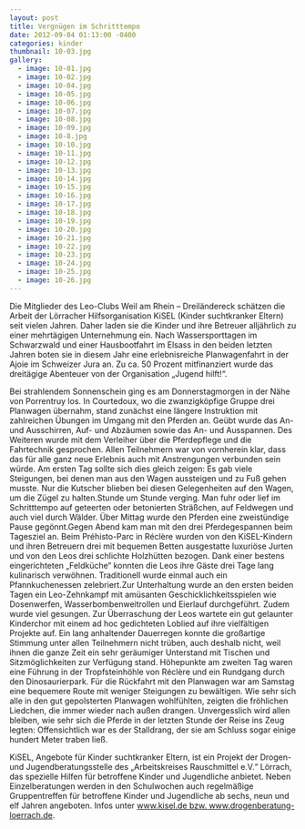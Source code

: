 ```yaml
---
layout: post
title: Vergnügen im Schritttempo
date: 2012-09-04 01:13:00 -0400
categories: kinder
thumbnail: 10-03.jpg
gallery:
  - image: 10-01.jpg
  - image: 10-02.jpg
  - image: 10-04.jpg
  - image: 10-05.jpg
  - image: 10-06.jpg
  - image: 10-07.jpg
  - image: 10-08.jpg
  - image: 10-09.jpg
  - image: 10-8.jpg
  - image: 10-10.jpg
  - image: 10-11.jpg
  - image: 10-12.jpg
  - image: 10-13.jpg
  - image: 10-14.jpg
  - image: 10-15.jpg
  - image: 10-16.jpg
  - image: 10-17.jpg
  - image: 10-18.jpg
  - image: 10-19.jpg
  - image: 10-20.jpg
  - image: 10-21.jpg
  - image: 10-22.jpg
  - image: 10-23.jpg
  - image: 10-24.jpg
  - image: 10-25.jpg
  - image: 10-26.jpg
---
```

Die Mitglieder des Leo-Clubs Weil am Rhein – Dreiländereck schätzen die Arbeit der Lörracher Hilfsorganisation KiSEL (Kinder suchtkranker Eltern) seit vielen Jahren. Daher laden sie die Kinder und ihre Betreuer alljährlich zu einer mehrtägigen Unternehmung ein. Nach Wassersporttagen im Schwarzwald und einer Hausbootfahrt im Elsass in den beiden letzten Jahren boten sie in diesem Jahr eine erlebnisreiche Planwagenfahrt in der Ajoie im Schweizer Jura an. Zu ca. 50 Prozent mitfinanziert wurde das dreitägige Abenteuer von der Organisation „Jugend hilft!“.

Bei strahlendem Sonnenschein ging es am Donnerstagmorgen in der Nähe von Porrentruy los. In Courtedoux, wo die zwanzigköpfige Gruppe drei Planwagen übernahm, stand zunächst eine längere Instruktion mit zahlreichen Übungen im Umgang mit den Pferden an. Geübt wurde das An- und Ausschirren, Auf- und Abzäumen sowie das An- und Ausspannen. Des Weiteren wurde mit dem Verleiher über die Pferdepflege und die Fahrtechnik gesprochen. Allen Teilnehmern war von vornherein klar, dass das für alle ganz neue Erlebnis auch mit Anstrengungen verbunden sein würde. Am ersten Tag sollte sich dies gleich zeigen: Es gab viele Steigungen, bei denen man aus den Wagen aussteigen und zu Fuß gehen musste. Nur die Kutscher blieben bei diesen Gelegenheiten auf den Wagen, um die Zügel zu halten.Stunde um Stunde verging. Man fuhr oder lief im Schritttempo auf geteerten oder betonierten Sträßchen, auf Feldwegen und auch viel durch Wälder. Über Mittag wurde den Pferden eine zweistündige Pause gegönnt.Gegen Abend kam man mit den drei Pferdegespannen beim Tagesziel an. Beim Préhisto-Parc in Réclère wurden von den KiSEL-Kindern und ihren Betreuern drei mit bequemen Betten ausgestatte luxuriöse Jurten und von den Leos drei schlichte Holzhütten bezogen. Dank einer bestens eingerichteten „Feldküche“ konnten die Leos ihre Gäste drei Tage lang kulinarisch verwöhnen. Traditionell wurde einmal auch ein Pfannkuchenessen zelebriert.Zur Unterhaltung wurde an den ersten beiden Tagen ein Leo-Zehnkampf mit amüsanten Geschicklichkeitsspielen wie Dosenwerfen, Wasserbombenweitrollen und Eierlauf durchgeführt. Zudem wurde viel gesungen. Zur Überraschung der Leos wartete ein gut gelaunter Kinderchor mit einem ad hoc gedichteten Loblied auf ihre vielfältigen Projekte auf. Ein lang anhaltender Dauerregen konnte die großartige Stimmung unter allen Teilnehmern nicht trüben, auch deshalb nicht, weil ihnen die ganze Zeit ein sehr geräumiger Unterstand mit Tischen und Sitzmöglichkeiten zur Verfügung stand. Höhepunkte am zweiten Tag waren eine Führung in der Tropfsteinhöhle von Réclère und ein Rundgang durch den Dinosaurierpark. Für die Rückfahrt mit den Planwagen war am Samstag eine bequemere Route mit weniger Steigungen zu bewältigen. Wie sehr sich alle in den gut gepolsterten Planwagen wohlfühlten, zeigten die fröhlichen Liedchen, die immer wieder nach außen drangen. Unvergesslich wird allen bleiben, wie sehr sich die Pferde in der letzten Stunde der Reise ins Zeug legten: Offensichtlich war es der Stalldrang, der sie am Schluss sogar einige hundert Meter traben ließ.

KiSEL, Angebote für Kinder suchtkranker Eltern, ist ein Projekt der Drogen- und Jugendberatungsstelle des „Arbeitskreises Rauschmittel e.V.“ Lörrach, das spezielle Hilfen für betroffene Kinder und Jugendliche anbietet. Neben Einzelberatungen werden in den Schulwochen auch regelmäßige Gruppentreffen für betroffene Kinder und Jugendliche ab sechs, neun und elf Jahren angeboten. Infos unter www.kisel.de bzw. www.drogenberatung-loerrach.de.